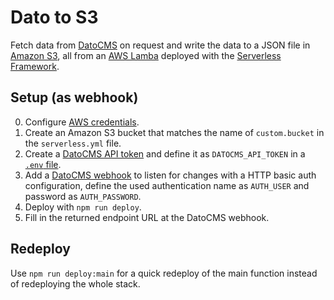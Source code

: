 # Dato to S3
Fetch data from [DatoCMS](https://datocms.com/) on request and write the data to a JSON file in [Amazon S3](https://aws.amazon.com/s3/), all from an [AWS Lamba](https://aws.amazon.com/lambda/) deployed with the [Serverless Framework](https://serverless.com/framework/).

## Setup (as webhook)
0. Configure [AWS credentials](https://serverless.com/framework/docs/providers/aws/guide/credentials/).
1. Create an Amazon S3 bucket that matches the name of `custom.bucket` in the `serverless.yml` file.
2. Create a [DatoCMS API token](https://www.datocms.com/docs/content-delivery-api/#authenticating) and define it as `DATOCMS_API_TOKEN` in a [`.env` file](https://github.com/motdotla/dotenv).
3. Add a [DatoCMS webhook](https://www.datocms.com/docs/introduction/webhooks/) to listen for changes with a HTTP basic auth configuration, define the used authentication name as `AUTH_USER` and password as `AUTH_PASSWORD`.
4. Deploy with `npm run deploy`.
5. Fill in the returned endpoint URL at the DatoCMS webhook.

## Redeploy
Use `npm run deploy:main` for a quick redeploy of the main function instead of redeploying the whole stack.
